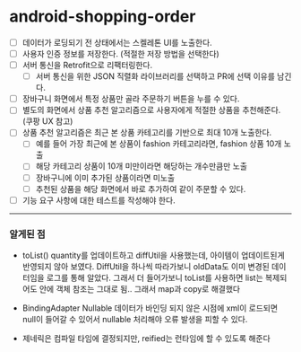 # android-shopping-order

- [ ] 데이터가 로딩되기 전 상태에서는 스켈레톤 UI를 노출한다.
- [ ] 사용자 인증 정보를 저장한다. (적절한 저장 방법을 선택한다)
- [ ] 서버 통신을 Retrofit으로 리팩터링한다.
  - [ ] 서버 통신을 위한 JSON 직렬화 라이브러리를 선택하고 PR에 선택 이유를 남긴다.
- [ ] 장바구니 화면에서 특정 상품만 골라 주문하기 버튼을 누를 수 있다. 
- [ ] 별도의 화면에서 상품 추천 알고리즘으로 사용자에게 적절한 상품을 추천해준다. (쿠팡 UX 참고)
- [ ] 상품 추천 알고리즘은 최근 본 상품 카테고리를 기반으로 최대 10개 노출한다. 
  - [ ] 예를 들어 가장 최근에 본 상품이 fashion 카테고리라면, fashion 상품 10개 노출 
  - [ ] 해당 카테고리 상품이 10개 미만이라면 해당하는 개수만큼만 노출 
  - [ ] 장바구니에 이미 추가된 상품이라면 미노출 
  - [ ] 추천된 상품을 해당 화면에서 바로 추가하여 같이 주문할 수 있다.
- [ ] 기능 요구 사항에 대한 테스트를 작성해야 한다.

---

### 알게된 점
- toList()
quantity를 업데이트하고 diffUtil을 사용했는데, 아이템이 업데이트된게 반영되지 않아 보였다. 
DiffUtil을 하나씩 따라가보니 oldData도 이미 변경된 데이터임을 로그를 통해 알았다. 
그래서 더 들어가보니 toList를 사용하면 list는 복제되어도 안에 객체 참조는 그대로 됨..
그래서 map과 copy로 해결했다

- BindingAdapter Nullable
데이터가 바인딩 되지 않은 시점에 xml이 로드되면 null이 들어갈 수 있어서 nullable 처리해야 오류 발생을 피할 수 있다.

- 제네릭은 컴파일 타임에 결정되지만, reified는 런타임에 할 수 있도록 해준다